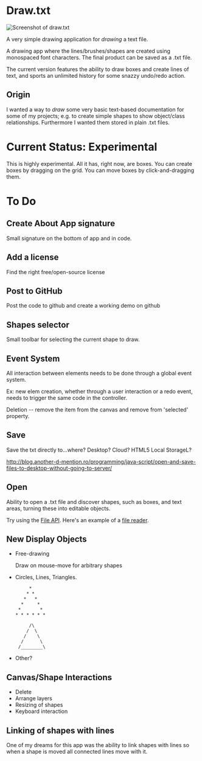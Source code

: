 Draw.txt
========

![Screenshot of draw.txt](https://github.com/somethingkindawierd/draw.txt/raw/master/screenshot.jpg "Sceenshot of draw.txt")

A very simple drawing application for *drawing* a text file.

A drawing app where the lines/brushes/shapes are created using monospaced font 
characters. The final product can be saved as a .txt file.

The current version features the ability to draw boxes and create lines of text,
and sports an unlimited history for some snazzy undo/redo action.

Origin
------

I wanted a way to *draw* some very basic text-based documentation for some
of my projects; e.g. to create simple shapes to show object/class relationships.
Furthermore I wanted them stored in plain .txt files.

Current Status: Experimental
============================

This is highly experimental. All it has, right now, are boxes. You can create
boxes by dragging on the grid. You can move boxes by click-and-dragging them.

To Do
=====

Create About App signature
--------------------------

Small signature on the bottom of app and in code.

Add a license
--------------

Find the right free/open-source license

Post to GitHub
--------------

Post the code to github and create a working demo on github

Shapes selector
---------------

Small toolbar for selecting the current shape to draw.

Event System
------------

All interaction between elements needs to be done through a global event system.

Ex: new elem creation, whether through a user interaction or a redo event, needs
to trigger the same code in the controller.

Deletion -- remove the item from the canvas and remove from 'selected' property.

Save
----

Save the txt directly to...where? Desktop? Cloud? HTML5 Local StorageL?

http://blog.another-d-mention.ro/programming/java-script/open-and-save-files-to-desktop-without-going-to-server/

Open
----

Ability to open a .txt file and discover shapes, such as boxes, and text areas,
turning these into editable objects.

Try using the [File API](http://www.w3.org/TR/FileAPI/). 
Here's an example of a [file reader](http://www.w3.org/TR/FileAPI/#dfn-filereader).

New Display Objects
-------------------

*   Free-drawing

    Draw on mouse-move for arbitrary shapes

*   Circles, Lines, Triangles.

             *
            * *
           *   *
          *     *
         *       *
        * * * * * *

             /\
            /  \
           /    \
          /      \
         /________\

*   Other?

Canvas/Shape Interactions
-------------------------

*   Delete
*   Arrange layers
*   Resizing of shapes
*   Keyboard interaction

Linking of shapes with lines
----------------------------

One of my dreams for this app was the ability to link shapes with lines so when
a shape is moved all connected lines move with it.
